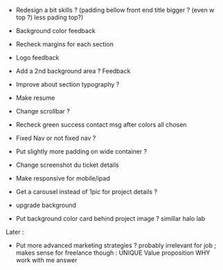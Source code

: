- Redesign a bit skills ? (padding bellow front end title bigger ? (even w top ?) less pading top?)
- Background color feedback
- Recheck margins for each section
- Logo feedback
- Add a 2nd background area ? Feedback
- Improve about section typography ?
- Make resume

- Change scrollbar ?
- Recheck green success contact msg after colors all chosen
- Fixed Nav or not fixed nav ?
- Put slightly more padding on wide container ?
- Change screenshot du ticket details

- Make responsive for mobile/ipad
- Get a carousel instead of 1pic for project details ?
- upgrade background
- Put background color card behind project image ? simillar halo lab



Later :
- Put more advanced marketing strategies ? probably irrelevant for job ; makes sense for freelance though :
UNIQUE Value proposition
WHY work with me answer